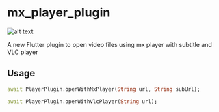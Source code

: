 # mx_player_plugin

![alt text](https://img.shields.io/pub/v/mx_player_plugin.svg?color=green&style=plastic)


A new Flutter plugin to open video files using mx player with subtitle and VLC player

## Usage

```dart
await PlayerPlugin.openWithMxPlayer(String url, String subUrl);
```

```dart
await PlayerPlugin.openWithVlcPlayer(String url);
```
